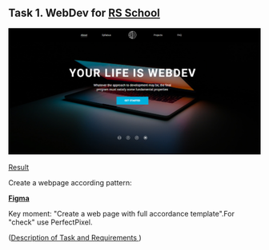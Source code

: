 ## Task 1. WebDev for [RS School](https://rs.school/)

![](https://github.com/Fantazer21/webdev/blob/master/assets/webdev.png)

[Result](...)

Create a webpage according pattern:

**[Figma](https://www.figma.com/file/2Zev0HVCKABbZoAsuWTdcD/webdev_newVersion-18.09?node-id=1%3A5)**  

Key moment: "Create a web page with full accordance template".For "check" use PerfectPixel.

([Description of Task and Requirements ](https://github.com/rolling-scopes-school/tasks/blob/master/tasks/markups/level-1/webdev/webdev-ru.md))
